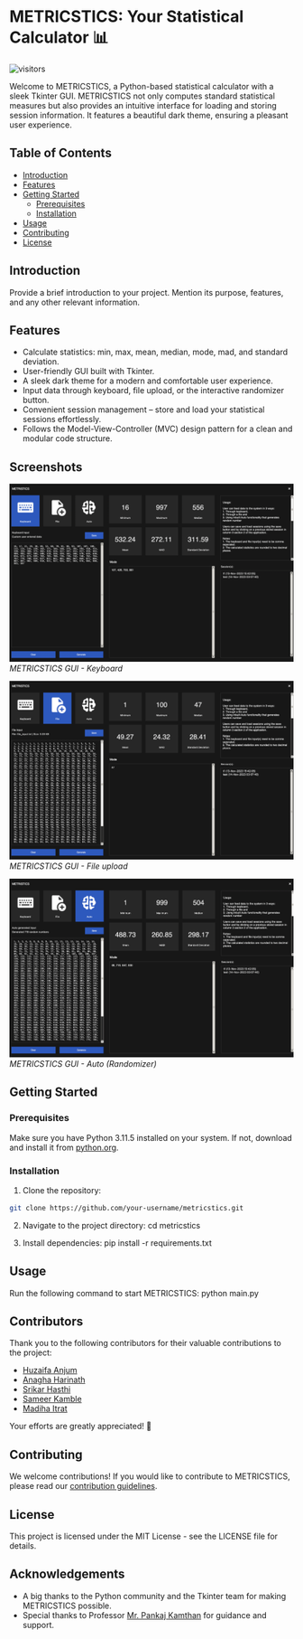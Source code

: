 # METRICSTICS: Your Statistical Calculator 📊

![visitors](https://visitor-badge.glitch.me/badge?page_id=your-username.metricstics)

Welcome to METRICSTICS, a Python-based statistical calculator with a sleek Tkinter GUI. METRICSTICS not only computes standard statistical measures but also provides an intuitive interface for loading and storing session information. It features a beautiful dark theme, ensuring a pleasant user experience.


## Table of Contents
- [Introduction](#introduction)
- [Features](#features)
- [Getting Started](#getting-started)
  - [Prerequisites](#prerequisites)
  - [Installation](#installation)
- [Usage](#usage)
- [Contributing](#contributing)
- [License](#license)

## Introduction

Provide a brief introduction to your project. Mention its purpose, features, and any other relevant information.

## Features

- Calculate statistics: min, max, mean, median, mode, mad, and standard deviation.
- User-friendly GUI built with Tkinter.
- A sleek dark theme for a modern and comfortable user experience.
- Input data through keyboard, file upload, or the interactive randomizer button.
- Convenient session management – store and load your statistical sessions effortlessly.
- Follows the Model-View-Controller (MVC) design pattern for a clean and modular code structure.

## Screenshots

![Screenshot 1](screenshots/metricstics_gui_keyboard.png)
*METRICSTICS GUI - Keyboard*

![Screenshot 2](screenshots/metricstics_gui_file.png)
*METRICSTICS GUI - File upload*

![Screenshot 3](screenshots/metricstics_gui_auto.png)
*METRICSTICS GUI - Auto (Randomizer)*

## Getting Started

### Prerequisites

Make sure you have Python 3.11.5 installed on your system. If not, download and install it from [python.org](https://www.python.org/).

### Installation

1. Clone the repository:
```bash
git clone https://github.com/your-username/metricstics.git
```
2. Navigate to the project directory:
cd metricstics

3. Install dependencies:
pip install -r requirements.txt

## Usage
Run the following command to start METRICSTICS:
python main.py

## Contributors

Thank you to the following contributors for their valuable contributions to the project:

- [Huzaifa Anjum](https://github.com/huzaifafcrit)
- [Anagha Harinath](https://github.com/Anagha630)
- [Srikar Hasthi](https://github.com/SrikarHasthi)
- [Sameer Kamble](https://github.com/sameer1130)
- [Madiha Itrat](https://github.com/MadihaMehdi)

Your efforts are greatly appreciated! 🙌

## Contributing

We welcome contributions! If you would like to contribute to METRICSTICS, please read our [contribution guidelines](CONTRIBUTING.md).

## License

This project is licensed under the MIT License - see the LICENSE file for details.

## Acknowledgements

- A big thanks to the Python community and the Tkinter team for making METRICSTICS possible.
- Special thanks to Professor [Mr. Pankaj Kamthan](kamthan@gmail.com) for guidance and support.